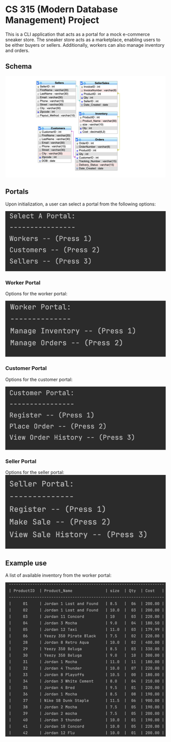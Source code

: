 # CS 315 (Modern Database Management) Project

This is a CLI application that acts as a portal for a mock e-commerce sneaker store. The sneaker store acts as a marketplace, enabling users to be either buyers or sellers. 
Additionally, workers can also manage inventory and orders.

## Schema
![schema](./docs/db-schema.png)

## Portals
Upon initialization, a user can select a portal from the following options:

![portals](./docs/portals.png)

### Worker Portal
Options for the worker portal:

![workers](./docs/worker-portal.png)

### Customer Portal
Options for the customer portal:

![customers](./docs/customer-portal.png)

### Seller Portal
Options for the seller portal:
![sellers](./docs/seller-portal.png)

## Example use

A list of available inventory from the worker portal:

![inventory](./docs/inventory-sample.png)
